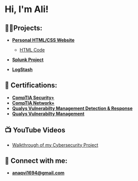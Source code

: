 <h1>Hi, I'm Ali! 

<h2>👨‍💻Projects:</h2>

- <b>[Personal HTML/CSS Website](https://gitahn11.github.io/Website/) </b>
    - [HTML Code](https://github.com/gitahn11/Website/blob/Main2.0/index.html)

- <b>[Splunk Project](https://github.com/gitahn11/Splunk-Project) </b>
 
- <b>[LogStash](https://github.com/gitahn11/LogStash) </b>
    

<h2>🌱 Certifications: </h2>

- <b>[CompTIA Security+](https://github.com/gitahn11/gitahn11/blob/main/Certifications/CompTIA%20Security%2B%20ce%20certificate.pdf) </b>
- <b>[CompTIA Network+](https://github.com/gitahn11/gitahn11/blob/main/Certifications/CompTIA%20Network%2B%20ce%20certificate.pdf) </b>
- <b>[Qualys Vulnerabilty Management Detection & Response](https://github.com/gitahn11/gitahn11/blob/main/Certifications/coursecompletion%20(4).pdf) </b>
- <b>[Qualys Vulnerabilty Management](https://github.com/gitahn11/gitahn11/blob/main/Certifications/coursecompletion%20(5).pdf) </b>


<h2>📺 YouTube Videos </h2>

- [Walkthrough of my Cybersecurity Project](https://www.youtube.com)


<h2> 🤳 Connect with me:</h2>

- <b> anaqvi1694@gmail.com </b>

<!--
**Gitahn11/Gitahn11** is a ✨ _special_ ✨ repository because its `README.md` (this file) appears on your GitHub profile.

Here are some ideas to get you started:

- 🔭 I’m currently working on ...
- 🌱 I’m currently learning ...
- 👯 I’m looking to collaborate on ...
- 🤔 I’m looking for help with ...
- 💬 Ask me about ...
- 📫 How to reach me: ...
- 😄 Pronouns: ...
- ⚡ Fun fact: ...
-->
